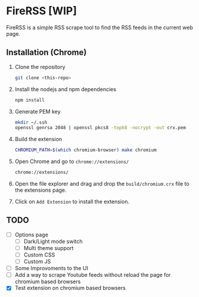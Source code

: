 # FireRSS [WIP]

FireRSS is a simple RSS scrape tool to find the RSS feeds in the current web page.

## Installation (Chrome)

1. Clone the repository

   ```bash
   git clone <this-repo>
   ```

2. Install the nodejs and npm dependencies

   ```bash
   npm install
   ```

3. Generate PEM key

   ```bash
   mkdir ~/.ssh
   openssl genrsa 2048 | openssl pkcs8 -topk8 -nocrypt -out crx.pem
   ```

4. Build the extension

   ```bash
   CHROMIUM_PATH=$(which chromium-browser) make chromium
   ```

5. Open Chrome and go to `chrome://extensions/`

   ```bash
   chrome://extensions/
   ```

6. Open the file explorer and drag and drop the `build/chromium.crx` file to the extensions page.

7. Click on `Add Extension` to install the extension.

## TODO

- [ ] Options page
  - [ ] Dark/Light mode switch
  - [ ] Multi theme support
  - [ ] Custom CSS
  - [ ] Custom JS
- [ ] Some Improvoments to the UI
- [ ] Add a way to scrape Youtube feeds without reload the page for chromium based browsers
- [x] Test extension on chromium based browsers
